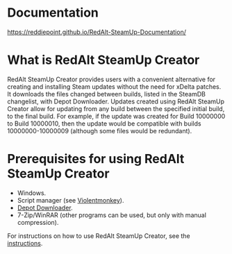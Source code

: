 # Documentation

https://reddiepoint.github.io/RedAlt-SteamUp-Documentation/

# What is RedAlt SteamUp Creator

RedAlt SteamUp Creator provides users with a convenient alternative for creating and installing Steam updates without
the need for xDelta patches. It downloads the files changed between builds, listed in the SteamDB changelist, with Depot
Downloader. Updates created using RedAlt SteamUp Creator allow for updating from any build between the specified initial
build, to the final build. For example, if the update was created for Build 10000000 to Build 10000010, then the update
would be compatible with builds 10000000-10000009 (although some files would be redundant).

# Prerequisites for using RedAlt SteamUp Creator

- Windows.
- Script manager (see [Violentmonkey](https://github.com/Violentmonkey/Violentmonkey)).
- [Depot Downloader](https://github.com/SteamRE/DepotDownloader/releases/latest).
- 7-Zip/WinRAR (other programs can be used, but only with manual compression).

For instructions on how to use RedAlt SteamUp Creator, see
the [instructions](https://reddiepoint.github.io/RedAlt-SteamUp-Documentation/using-the-creator.html).